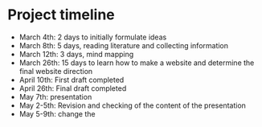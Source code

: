 # Project timeline
+ March 4th: 2 days to initially formulate ideas
+ March 8th: 5 days, reading literature and collecting information
+ March 12th: 3 days, mind mapping
+ March 26th: 15 days to learn how to make a website and determine the final website direction
+ April 10th: First draft completed
+ April 26th: Final draft completed
+ May 7th: presentation
+ May 2-5th: Revision and checking of the content of the presentation
+ May 5-9th: change the 
